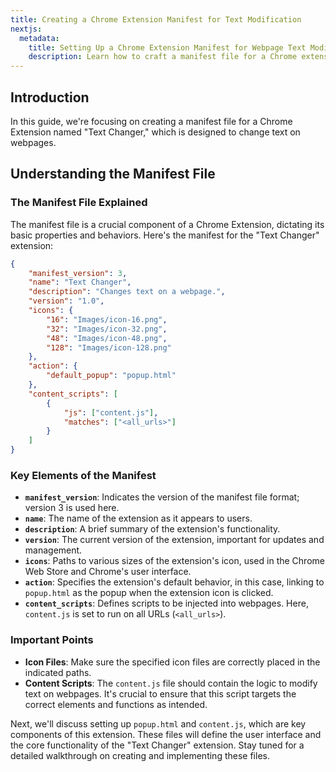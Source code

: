 ```yaml
---
title: Creating a Chrome Extension Manifest for Text Modification
nextjs:
  metadata:
    title: Setting Up a Chrome Extension Manifest for Webpage Text Modification
    description: Learn how to craft a manifest file for a Chrome extension aimed at modifying text on webpages, complete with icons, popups, and content scripts.
---
```


## Introduction

In this guide, we're focusing on creating a manifest file for a Chrome Extension named "Text Changer," which is designed to change text on webpages.

## Understanding the Manifest File

### The Manifest File Explained

The manifest file is a crucial component of a Chrome Extension, dictating its basic properties and behaviors. Here's the manifest for the "Text Changer" extension:

```json
{
    "manifest_version": 3,
    "name": "Text Changer",
    "description": "Changes text on a webpage.",
    "version": "1.0",
    "icons": {
        "16": "Images/icon-16.png",
        "32": "Images/icon-32.png",
        "48": "Images/icon-48.png",
        "128": "Images/icon-128.png"
    },
    "action": {
        "default_popup": "popup.html"
    },
    "content_scripts": [
        {
            "js": ["content.js"],
            "matches": ["<all_urls>"]
        }
    ]
}
```

### Key Elements of the Manifest

- **`manifest_version`**: Indicates the version of the manifest file format; version 3 is used here.
- **`name`**: The name of the extension as it appears to users.
- **`description`**: A brief summary of the extension's functionality.
- **`version`**: The current version of the extension, important for updates and management.
- **`icons`**: Paths to various sizes of the extension's icon, used in the Chrome Web Store and Chrome's user interface.
- **`action`**: Specifies the extension's default behavior, in this case, linking to `popup.html` as the popup when the extension icon is clicked.
- **`content_scripts`**: Defines scripts to be injected into webpages. Here, `content.js` is set to run on all URLs (`<all_urls>`).

### Important Points

- **Icon Files**: Make sure the specified icon files are correctly placed in the indicated paths.
- **Content Scripts**: The `content.js` file should contain the logic to modify text on webpages. It's crucial to ensure that this script targets the correct elements and functions as intended.

Next, we'll discuss setting up `popup.html` and `content.js`, which are key components of this extension. These files will define the user interface and the core functionality of the "Text Changer" extension. Stay tuned for a detailed walkthrough on creating and implementing these files.